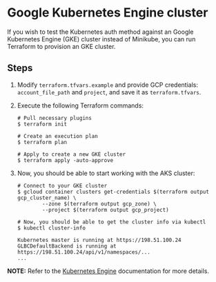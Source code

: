 # Google Kubernetes Engine cluster

If you wish to test the Kubernetes auth method against an Google Kubernetes Engine (GKE) cluster instead of Minikube, you can run Terraform to provision an GKE cluster.

## Steps

1. Modify `terraform.tfvars.example` and provide GCP credentials: `account_file_path` and `project`, and save it as `terraform.tfvars`.

1. Execute the following Terraform commands:

    ```shell
    # Pull necessary plugins
    $ terraform init

    # Create an execution plan
    $ terraform plan

    # Apply to create a new GKE cluster
    $ terraform apply -auto-approve
    ```

1. Now, you should be able to start working with the AKS cluster:

    ```shell
    # Connect to your GKE cluster
    $ gcloud container clusters get-credentials $(terraform output gcp_cluster_name) \
            --zone $(terraform output gcp_zone) \
            --project $(terraform output gcp_project)

    # Now, you should be able to get the cluster info via kubectl
    $ kubectl cluster-info

    Kubernetes master is running at https://198.51.100.24
    GLBCDefaultBackend is running at https://198.51.100.24/api/v1/namespaces/...
    ...
    ```

**NOTE:** Refer to the [Kubernetes Engine](https://cloud.google.com/kubernetes-engine/docs/quickstart) documentation for more details.
